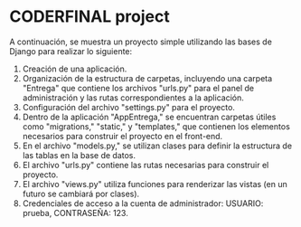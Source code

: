 # CODERFINAL project

A continuación, se muestra un proyecto simple utilizando las bases de Django para realizar lo siguiente:

1. Creación de una aplicación.
2. Organización de la estructura de carpetas, incluyendo una carpeta "Entrega" que contiene los archivos "urls.py" para el panel de administración y las rutas correspondientes a la aplicación.
3. Configuración del archivo "settings.py" para el proyecto.
4. Dentro de la aplicación "AppEntrega," se encuentran carpetas útiles como "migrations," "static," y "templates," que contienen los elementos necesarios para construir el proyecto en el front-end.
5. En el archivo "models.py," se utilizan clases para definir la estructura de las tablas en la base de datos.
6. El archivo "urls.py" contiene las rutas necesarias para construir el proyecto.
7. El archivo "views.py" utiliza funciones para renderizar las vistas (en un futuro se cambiará por clases).
8. Credenciales de acceso a la cuenta de administrador: USUARIO: prueba, CONTRASEÑA: 123.
